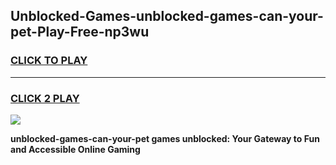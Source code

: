 
## Unblocked-Games-unblocked-games-can-your-pet-Play-Free-np3wu
<h3>
<a href="https://premium76.site?title=unblocked-games-can-your-pet&ref=10A">CLICK TO PLAY</a></h3>
<hr>

<h3>
<a href="https://premium76.site?title=unblocked-games-can-your-pet&ref=10A">CLICK 2 PLAY</a>
  
</h3>

<a href="https://premium76.site?title=unblocked-games-can-your-pet&ref=10A"><img src="https://clearcache.store/games.png"></a>


**unblocked-games-can-your-pet games unblocked: Your Gateway to Fun and Accessible Online Gaming**
